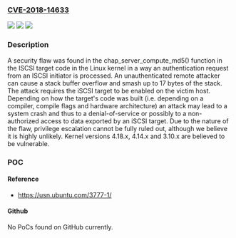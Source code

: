 ### [CVE-2018-14633](https://cve.mitre.org/cgi-bin/cvename.cgi?name=CVE-2018-14633)
![](https://img.shields.io/static/v1?label=Product&message=kernel&color=blue)
![](https://img.shields.io/static/v1?label=Version&message=%3D%204.18.x%2C%204.14.x%2C%203.10.x%20&color=brighgreen)
![](https://img.shields.io/static/v1?label=Vulnerability&message=CWE-121&color=brighgreen)

### Description

A security flaw was found in the chap_server_compute_md5() function in the ISCSI target code in the Linux kernel in a way an authentication request from an ISCSI initiator is processed. An unauthenticated remote attacker can cause a stack buffer overflow and smash up to 17 bytes of the stack. The attack requires the iSCSI target to be enabled on the victim host. Depending on how the target's code was built (i.e. depending on a compiler, compile flags and hardware architecture) an attack may lead to a system crash and thus to a denial-of-service or possibly to a non-authorized access to data exported by an iSCSI target. Due to the nature of the flaw, privilege escalation cannot be fully ruled out, although we believe it is highly unlikely. Kernel versions 4.18.x, 4.14.x and 3.10.x are believed to be vulnerable.

### POC

#### Reference
- https://usn.ubuntu.com/3777-1/

#### Github
No PoCs found on GitHub currently.


